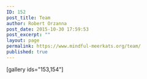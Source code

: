 ```yaml
---
ID: 152
post_title: Team
author: Robert Orzanna
post_date: 2015-10-30 17:59:53
post_excerpt: ""
layout: page
permalink: https://www.mindful-meerkats.org/team/
published: true
---
```

[gallery ids="153,154"]
